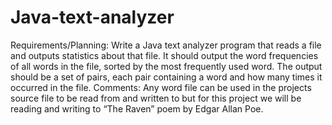 # Java-text-analyzer

Requirements/Planning: Write a Java text analyzer program that reads a file and outputs statistics about that file. It should output the word frequencies of all words in the file, sorted by the most frequently used word. The output should be a set of pairs, each pair containing a word and how many times it occurred in the file.
Comments: Any word file can be used in the projects source file to be read from and written to but for this project we will be reading and writing to “The Raven” poem by Edgar Allan Poe.

